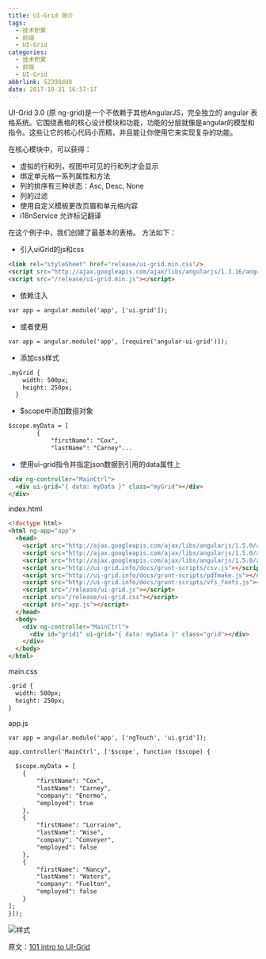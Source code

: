 ```yaml
---
title: UI-Grid 简介
tags:
  - 技术积累
  - 前端
  - UI-Grid
categories:
  - 技术积累
  - 前端
  - UI-Grid
abbrlink: 52398dd8
date: 2017-10-31 16:57:17
---
```


UI-Grid 3.0 (原 ng-grid)是一个不依赖于其他AngularJS，完全独立的 angular 表格系统。它围绕表格的核心设计模块和功能，功能的分层就像是angular的模型和指令。这些让它的核心代码小而精，并且能让你使用它来实现复杂的功能。

<!-- more -->

在核心模块中，可以获得：

- 虚拟的行和列，视图中可见的行和列才会显示
- 绑定单元格一系列属性和方法
- 列的排序有三种状态：Asc, Desc, None
- 列的过滤
- 使用自定义模板更改页眉和单元格内容
- i18nService 允许标记翻译

在这个例子中，我们创建了最基本的表格。
方法如下：

- 引入uiGrid的js和css

```html
<link rel="styleSheet" href="release/ui-grid.min.css"/>
<script src="http://ajax.googleapis.com/ajax/libs/angularjs/1.3.16/angular.min.js"></script>
<script src="/release/ui-grid.min.js"></script>
```

- 依赖注入

```html
var app = angular.module('app', ['ui.grid']);
```

- 或者使用

```html
var app = angular.module('app', [require('angular-ui-grid')]);
```

- 添加css样式

```html
.myGrid {
    width: 500px;
    height: 250px;
  }
```

- $scope中添加数组对象

```html
$scope.myData = [
        {
            "firstName": "Cox",
            "lastName": "Carney"...
```

- 使用ui-grid指令并指定json数据到引用的data属性上

```html
<div ng-controller="MainCtrl">
  <div ui-grid="{ data: myData }" class="myGrid"></div>
</div>
```

index.html

```html
<!doctype html>
<html ng-app="app">
  <head>
    <script src="http://ajax.googleapis.com/ajax/libs/angularjs/1.5.0/angular.js"></script>
    <script src="http://ajax.googleapis.com/ajax/libs/angularjs/1.5.0/angular-touch.js"></script>
    <script src="http://ajax.googleapis.com/ajax/libs/angularjs/1.5.0/angular-animate.js"></script>
    <script src="http://ui-grid.info/docs/grunt-scripts/csv.js"></script>
    <script src="http://ui-grid.info/docs/grunt-scripts/pdfmake.js"></script>
    <script src="http://ui-grid.info/docs/grunt-scripts/vfs_fonts.js"></script>
    <script src="/release/ui-grid.js"></script>
    <script src="/release/ui-grid.css"></script>
    <script src="app.js"></script>
  </head>
  <body>
    <div ng-controller="MainCtrl">
      <div id="grid1" ui-grid="{ data: myData }" class="grid"></div>
    </div>
  </body>
</html>
```

main.css

```html
.grid {
  width: 500px;
  height: 250px;
}
```

app.js

```html
var app = angular.module('app', ['ngTouch', 'ui.grid']);

app.controller('MainCtrl', ['$scope', function ($scope) {

  $scope.myData = [
    {
        "firstName": "Cox",
        "lastName": "Carney",
        "company": "Enormo",
        "employed": true
    },
    {
        "firstName": "Lorraine",
        "lastName": "Wise",
        "company": "Comveyer",
        "employed": false
    },
    {
        "firstName": "Nancy",
        "lastName": "Waters",
        "company": "Fuelton",
        "employed": false
    }
];
}]);
```

![样式](https://s1.ax1x.com/2020/07/17/UyFpcR.png)

原文：[101 intro to UI-Grid](http://ui-grid.info/docs/#/tutorial/101_intro)
